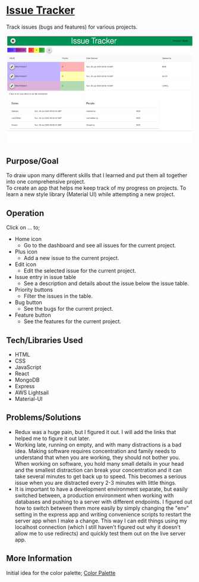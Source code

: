 # [Issue Tracker]()
Track issues (bugs and features) for various projects.

![Screenshot](screenshot.jpg)

## Purpose/Goal
To draw upon many different skills that I learned and put them all together into one comprehensive project.  
To create an app that helps me keep track of my progress on projects.
To learn a new style library (Material UI) while attempting a new project.

## Operation
Click on ... to;
* Home icon
    * Go to the dashboard and see all issues for the current project.
* Plus icon
    * Add a new issue to the current project.
* Edit icon
    * Edit the selected issue for the current project.
* Issue entry in issue table
    * See a description and details about the issue below the issue table.
* Priority buttons
    * Filter the issues in the table.
* Bug button
    * See the bugs for the current project.
* Feature button
    * See the features for the current project.


## Tech/Libraries Used
* HTML
* CSS
* JavaScript
* React
* MongoDB
* Express
* AWS Lightsail
* Material-UI

## Problems/Solutions
* Redux was a huge pain, but I figured it out. I will add the links that helped me to figure it out later.
* Working late, running on empty, and with many distractions is a bad idea. Making software requires concentration and family needs to understand that when you are working, they should not bother you. When working on software, you hold many small details in your head and the smallest distraction can break your concentration and it can take several minutes to get back up to speed. This becomes a serious issue when you are distracted every 2-3 minutes with little things.  
* It is important to have a development environment separate, but easily switched between, a production environment when working with databases and pushing to a server with different endpoints. I figured out how to switch between them more easily by simply changing the "env" setting in the express app and writing convenience scripts to restart the server app when I make a change. This way I can edit things using my localhost connection (which I still haven't figured out why it doesn't allow me to use redirects) and quickly test them out on the live server app.


## More Information
Initial idea for the color palette; [Color Palette](https://paletton.com/#uid=72L1v0kYO++d5FSpKAmVit9++ka)

